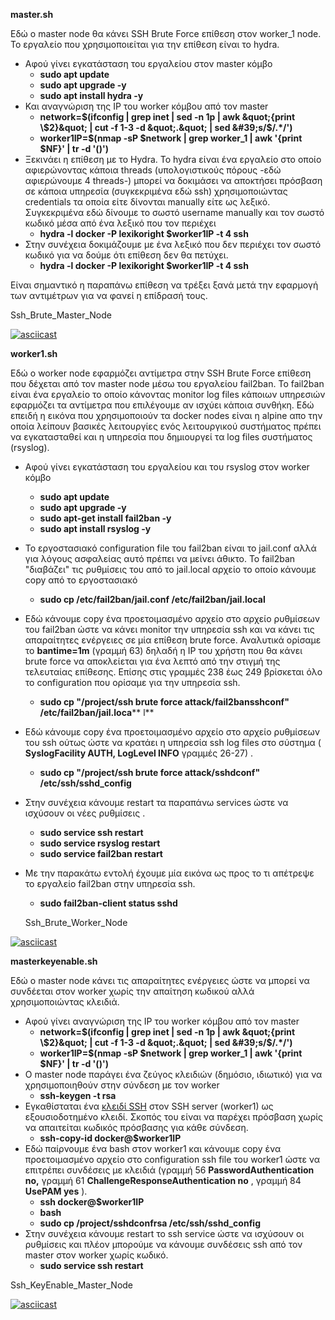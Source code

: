**master.sh**

Εδώ ο master node θα κάνει SSH Brute Force επίθεση στον worker\_1 node. Το εργαλείο που χρησιμοποιείται για την επίθεση είναι το hydra.

- Αφού γίνει εγκατάσταση του εργαλείου στον master κόμβο
  - **sudo apt update**
  - **sudo apt upgrade -y**
  - **sudo apt install hydra -y**
- Και αναγνώριση της IP του worker κόμβου από τον master
  - **network=$(ifconfig | grep inet | sed -n 1p | awk &quot;{print \$2}&quot; | cut -f 1-3 -d &quot;.&quot; | sed &#39;s/$/.\*/&#39;)**
  - **worker1IP=$(nmap -sP $network | grep worker\_1 | awk &#39;{print $NF}&#39; | tr -d &#39;()&#39;)**
- Ξεκινάει η επίθεση με το Hydra. Το hydra είναι ένα εργαλείο στο οποίο αφιερώνοντας κάποια threads (υπολογιστικούς πόρους -εδώ αφιερώνουμε 4 threads-) μπορεί να δοκιμάσει να αποκτήσει πρόσβαση σε κάποια υπηρεσία (συγκεκριμένα εδώ ssh) χρησιμοποιώντας credentials τα οποία είτε δίνονται manually είτε ως λεξικό. Συγκεκριμένα εδώ δίνουμε το σωστό username manually και τον σωστό κωδικό μέσα από ένα λεξικό που τον περιέχει
  - **hydra -l docker -P lexikoright $worker1IP -t 4 ssh**
- Στην συνέχεια δοκιμάζουμε με ένα λεξικό που δεν περιέχει τον σωστό κωδικό για να δούμε ότι επίθεση δεν θα πετύχει.
  - **hydra -l docker -P lexikoright $worker1IP -t 4 ssh**

Είναι σημαντικό η παραπάνω επίθεση να τρέξει ξανά μετά την εφαρμογή των αντιμέτρων για να φανεί η επίδρασή τους.


Ssh_Brute_Master_Node 

[![asciicast](https://asciinema.org/a/385074.svg)](https://asciinema.org/a/385074)


**worker1.sh**

Εδώ ο worker node εφαρμόζει αντίμετρα στην SSH Brute Force επίθεση που δέχεται από τον master node μέσω του εργαλείου fail2ban. Το fail2ban είναι ένα εργαλείο το οποίο κάνοντας monitor log files κάποιων υπηρεσιών εφαρμόζει τα αντίμετρα που επιλέγουμε αν ισχύει κάποια συνθήκη. Εδώ επειδή η εικόνα που χρησιμοποιούν τα docker nodes είναι η alpine απο την οποία λείπουν βασικές λειτουργίες ενός λειτουργικού συστήματος πρέπει να εγκατασταθεί και η υπηρεσία που δημιουργεί τα log files συστήματος (rsyslog).

- Αφού γίνει εγκατάσταση του εργαλείου και του rsyslog στον worker κόμβο
  - **sudo apt update**
  - **sudo apt upgrade -y**
  - **sudo apt-get install fail2ban -y**
  - **sudo apt install rsyslog -y**

- Το εργοστασιακό configuration file του fail2ban είναι το jail.conf αλλά για λόγους ασφαλείας αυτό πρέπει να μείνει άθικτο. Το fail2ban &quot;διαβάζει&quot; τις ρυθμίσεις του από το jail.local αρχείο το οποίο κάνουμε copy από το εργοστασιακό
  - **sudo cp /etc/fail2ban/jail.conf /etc/fail2ban/jail.local**

- Εδώ κάνουμε copy ένα προετοιμασμένο αρχείο στο αρχείο ρυθμίσεων του fail2ban ώστε να κάνει monitor την υπηρεσία ssh και να κάνει τις απαραίτητες ενέργειες σε μία επίθεση brute force. Αναλυτικά ορίσαμε το **bantime=1m** (γραμμή 63) δηλαδή η IP του χρήστη που θα κάνει brute force να αποκλείεται για ένα λεπτό από την στιγμή της τελευταίας επίθεσης. Επίσης στις γραμμές 238 έως 249 βρίσκεται όλο το configuration που ορίσαμε για την υπηρεσία ssh.
  - **sudo cp &quot;/project/ssh brute force attack/fail2bansshconf&quot; /etc/fail2ban/jail.loca**** l**
- Εδώ κάνουμε copy ένα προετοιμασμένο αρχείο στο αρχείο ρυθμίσεων του ssh ούτως ώστε να κρατάει η υπηρεσία ssh log files στο σύστημα ( **SyslogFacility AUTH, LogLevel INFO** γραμμές 26-27) .
  - **sudo cp &quot;/project/ssh brute force attack/sshdconf&quot; /etc/ssh/sshd\_config**
- Στην συνέχεια κάνουμε restart τα παραπάνω services ώστε να ισχύσουν οι νέες ρυθμίσεις .
  - **sudo service ssh restart**
  - **sudo service rsyslog restart**
  - **sudo service fail2ban restart**
- Με την παρακάτω εντολή έχουμε μία εικόνα ως προς το τι απέτρεψε το εργαλείο fail2ban στην υπηρεσία ssh.
  - **sudo fail2ban-client status sshd**
  
  
  Ssh_Brute_Worker_Node 

[![asciicast](https://asciinema.org/a/385075.svg)](https://asciinema.org/a/385075)




**masterkeyenable.sh**

Εδώ ο master node κάνει τις απαραίτητες ενέργειες ώστε να μπορεί να συνδέεται στον worker χωρίς την απαίτηση κωδικού αλλά χρησιμοποιώντας κλειδιά.

- Αφού γίνει αναγνώριση της IP του worker κόμβου από τον master
  - **network=$(ifconfig | grep inet | sed -n 1p | awk &quot;{print \$2}&quot; | cut -f 1-3 -d &quot;.&quot; | sed &#39;s/$/.\*/&#39;)**
  - **worker1IP=$(nmap -sP $network | grep worker\_1 | awk &#39;{print $NF}&#39; | tr -d &#39;()&#39;)**
- Ο master node παράγει ένα ζεύγος κλειδιών (δημόσιο, ιδιωτικό) για να χρησιμοποιηθούν στην σύνδεση με τον worker
  - **ssh-keygen -t rsa**
- Εγκαθίσταται ένα [κλειδί SSH](https://www.ssh.com/ssh/key/) στον SSH server (worker1) ως εξουσιοδοτημένο κλειδί. Σκοπός του είναι να παρέχει πρόσβαση χωρίς να απαιτείται κωδικός πρόσβασης για κάθε σύνδεση.
  - **ssh-copy-id docker@$worker1IP**
- Εδώ παίρνουμε ένα bash στον worker1 και κάνουμε copy ένα προετοιμασμένο αρχείο στο configuration ssh file του worker1 ώστε να επιτρέπει συνδέσεις με κλειδιά (γραμμή 56 **PasswordAuthentication no,** γραμμή 61 **ChallengeResponseAuthentication no** , γραμμή 84 **UsePAM yes** ).
  - **ssh docker@$worker1IP**
  - **bash**
  - **sudo cp /project/sshdconfrsa /etc/ssh/sshd\_config**
- Στην συνέχεια κάνουμε restart το ssh service ώστε να ισχύσουν οι ρυθμίσεις και πλέον μπορούμε να κάνουμε συνδέσεις ssh από τον master στον worker χωρίς κωδικό.
  - **sudo service ssh restart**


Ssh_KeyEnable_Master_Node 

[![asciicast](https://asciinema.org/a/385077.svg)](https://asciinema.org/a/385077)
